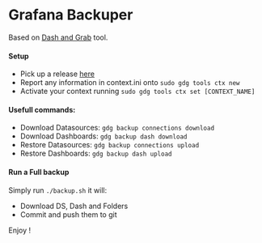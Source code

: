 # Grafana Backuper
Based on [Dash and Grab](https://github.com/esnet/gdg) tool.

#### Setup
- Pick up a release [here](https://github.com/esnet/gdg/releases)
- Report any information in context.ini onto `sudo gdg tools ctx new`
- Activate your context running `sudo gdg tools ctx set [CONTEXT_NAME]`

#### Usefull commands:
- Download Datasources: `gdg backup connections download`
- Download Dashboards: `gdg backup dash download`
- Restore Datasources: `gdg backup connections upload`
- Restore Dashboards: `gdg backup dash upload`

#### Run a Full backup
Simply run `./backup.sh` it will:
- Download DS, Dash and Folders
- Commit and push them to git

Enjoy !
